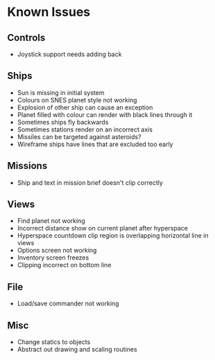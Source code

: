 # Known Issues

## Controls
- Joystick support needs adding back

## Ships
- Sun is missing in initial system
- Colours on SNES planet style not working
- Explosion of other ship can cause an exception
- Planet filled with colour can render with black lines through it
- Sometimes ships fly backwards
- Sometimes stations render on an incorrect axis
- Missiles can be targeted against asteroids?
- Wireframe ships have lines that are excluded too early

## Missions
- Ship and text in mission brief doesn't clip correctly

## Views
- Find planet not working
- Incorrect distance show on current planet after hyperspace
- Hyperspace countdown clip region is overlapping horizontal line in views
- Options screen not working
- Inventory screen freezes
- Clipping incorrect on bottom line

## File
- Load/save commander not working

## Misc
- Change statics to objects
- Abstract out drawing and scaling routines